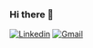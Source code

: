 ### Hi there 👋


[![Linkedin](https://img.shields.io/badge/-LinkedIn-blue?style=flat&logo=Linkedin&logoColor=white)](https://www.linkedin.com/in/hsoochun)
[![Gmail](https://img.shields.io/badge/Gmail-d14836?style=flat&logo=Gmail&logoColor=white)](mailto:steve.hs.chun@gmail.com)

<!--
**stevechun/stevechun** is a ✨ _special_ ✨ repository because its `README.md` (this file) appears on your GitHub profile.

Here are some ideas to get you started:

- 🔭 I’m currently working on ...
- 🌱 I’m currently learning ...
- 👯 I’m looking to collaborate on ...
- 🤔 I’m looking for help with ...
- 💬 Ask me about ...
- 📫 How to reach me: ...
- 😄 Pronouns: ...
- ⚡ Fun fact: ...
-->
